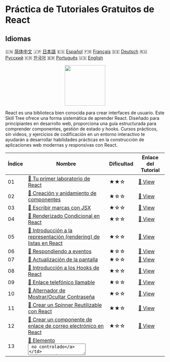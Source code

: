 # Práctica de Tutoriales Gratuitos de React

## Idiomas

🇨🇳 [简体中文](README_zh.md) 🇯🇵 [日本語](README_ja.md) 🇪🇸 [Español](README_es.md) 🇫🇷 [Français](README_fr.md) 🇩🇪 [Deutsch](README_de.md) 🇷🇺 [Русский](README_ru.md) 🇰🇷 [한국어](README_ko.md) 🇧🇷 [Português](README_pt.md) 🇺🇸 [English](README.md) 

<div align="center">
<img width="128px" src="https://file.labex.io/path/nUDMNpUKFvpT.png">
</div>

React es una biblioteca bien conocida para crear interfaces de usuario. Este Skill Tree ofrece una forma sistemática de aprender React. Diseñado para principiantes en desarrollo web, proporciona una guía estructurada para comprender componentes, gestión de estado y hooks. Cursos prácticos, sin videos, y ejercicios de codificación en un entorno interactivo te ayudarán a desarrollar habilidades prácticas en la construcción de aplicaciones web modernas y responsivas con React.

|   Índice | Nombre                                                                                                                                              | Dificultad   | Enlace del Tutorial                                                                             |
|----------|-----------------------------------------------------------------------------------------------------------------------------------------------------|--------------|-------------------------------------------------------------------------------------------------|
|       01 | [📖 Tu primer laboratorio de React](https://labex.io/es/tutorials/react-your-first-react-lab-92968)                                                 | ★★☆          | [🔗 View](https://labex.io/es/tutorials/react-your-first-react-lab-92968)                       |
|       02 | [📖 Creación y anidamiento de componentes](https://labex.io/es/tutorials/react-creating-and-nesting-components-100371)                              | ★☆☆          | [🔗 View](https://labex.io/es/tutorials/react-creating-and-nesting-components-100371)           |
|       03 | [📖 Escribir marcas con JSX](https://labex.io/es/tutorials/react-writing-markup-with-jsx-100376)                                                    | ★☆☆          | [🔗 View](https://labex.io/es/tutorials/react-writing-markup-with-jsx-100376)                   |
|       04 | [📖 Renderizado Condicional en React](https://labex.io/es/tutorials/react-conditional-rendering-in-react-100370)                                    | ★☆☆          | [🔗 View](https://labex.io/es/tutorials/react-conditional-rendering-in-react-100370)            |
|       05 | [📖 Introducción a la representación (rendering) de listas en React](https://labex.io/es/tutorials/react-rendering-react-lists-introduction-100372) | ★☆☆          | [🔗 View](https://labex.io/es/tutorials/react-rendering-react-lists-introduction-100372)        |
|       06 | [📖 Respondiendo a eventos](https://labex.io/es/tutorials/react-responding-to-events-100373)                                                        | ★☆☆          | [🔗 View](https://labex.io/es/tutorials/react-responding-to-events-100373)                      |
|       07 | [📖 Actualización de la pantalla](https://labex.io/es/tutorials/react-updating-the-screen-100374)                                                   | ★☆☆          | [🔗 View](https://labex.io/es/tutorials/react-updating-the-screen-100374)                       |
|       08 | [📖 Introducción a los Hooks de React](https://labex.io/es/tutorials/react-react-hooks-introduction-100375)                                         | ★☆☆          | [🔗 View](https://labex.io/es/tutorials/react-react-hooks-introduction-100375)                  |
|       09 | [📖 Enlace telefónico llamable](https://labex.io/es/tutorials/react-callable-telephone-link-38342)                                                  | ★☆☆          | [🔗 View](https://labex.io/es/tutorials/react-callable-telephone-link-38342)                    |
|       10 | [📖 Alternador de Mostrar/Ocultar Contraseña](https://labex.io/es/tutorials/react-show-hide-password-toggle-38358)                                  | ★☆☆          | [🔗 View](https://labex.io/es/tutorials/react-show-hide-password-toggle-38358)                  |
|       11 | [📖 Crear un Spinner Reutilizable con React](https://labex.io/es/tutorials/react-create-reusable-react-spinner-38353)                               | ★★☆          | [🔗 View](https://labex.io/es/tutorials/react-create-reusable-react-spinner-38353)              |
|       12 | [📖 Crear un componente de enlace de correo electrónico en React](https://labex.io/es/tutorials/react-create-react-email-link-component-38354)      | ★☆☆          | [🔗 View](https://labex.io/es/tutorials/react-create-react-email-link-component-38354)          |
|       13 | [📖 Elemento <textarea> no controlado](https://labex.io/es/tutorials/react-uncontrolled-textarea-element-38365)                                     | ★☆☆          | [🔗 View](https://labex.io/es/tutorials/react-uncontrolled-textarea-element-38365)              |
|       14 | [📖 Campo de entrada no controlado](https://labex.io/es/tutorials/react-uncontrolled-input-field-38369)                                             | ★☆☆          | [🔗 View](https://labex.io/es/tutorials/react-uncontrolled-input-field-38369)                   |
|       15 | [📖 Entrada de rango no controlada](https://labex.io/es/tutorials/react-uncontrolled-range-input-38361)                                             | ★☆☆          | [🔗 View](https://labex.io/es/tutorials/react-uncontrolled-range-input-38361)                   |
|       16 | [📖 Componente de lista dinámica en React](https://labex.io/es/tutorials/react-dynamic-react-list-component-38347)                                  | ★☆☆          | [🔗 View](https://labex.io/es/tutorials/react-dynamic-react-list-component-38347)               |
|       17 | [📖 Tabla dinámica de React con datos primitivos](https://labex.io/es/tutorials/react-dynamic-react-table-with-primitive-data-38348)                | ★☆☆          | [🔗 View](https://labex.io/es/tutorials/react-dynamic-react-table-with-primitive-data-38348)    |
|       18 | [📖 Vista de tabla de objetos](https://labex.io/es/tutorials/react-object-table-view-38355)                                                         | ★☆☆          | [🔗 View](https://labex.io/es/tutorials/react-object-table-view-38355)                          |
|       19 | [📖 Elemento <select> no controlado](https://labex.io/es/tutorials/react-uncontrolled-select-element-38360)                                         | ★☆☆          | [🔗 View](https://labex.io/es/tutorials/react-uncontrolled-select-element-38360)                |
|       20 | [📖 Enlace de texto automático](https://labex.io/es/tutorials/react-automatic-text-linking-38341)                                                   | ★☆☆          | [🔗 View](https://labex.io/es/tutorials/react-automatic-text-linking-38341)                     |
|       21 | [📖 React useComponentDidMount Hook](https://labex.io/es/tutorials/react-react-usecomponentdidmount-hook-38374)                                     | ★☆☆          | [🔗 View](https://labex.io/es/tutorials/react-react-usecomponentdidmount-hook-38374)            |
|       22 | [📖 React useComponentWillUnmount Hook](https://labex.io/es/tutorials/react-react-usecomponentwillunmount-hook-38376)                               | ★☆☆          | [🔗 View](https://labex.io/es/tutorials/react-react-usecomponentwillunmount-hook-38376)         |
|       23 | [📖 React useIsomporphicEffect Hook](https://labex.io/es/tutorials/react-react-useisomporphiceffect-hook-38391)                                     | ★☆☆          | [🔗 View](https://labex.io/es/tutorials/react-react-useisomporphiceffect-hook-38391)            |
|       24 | [📖 React useOnGlobalEvent Hook](https://labex.io/es/tutorials/react-react-useonglobalevent-hook-38399)                                             | ★☆☆          | [🔗 View](https://labex.io/es/tutorials/react-react-useonglobalevent-hook-38399)                |
|       25 | [📖 Hook useOnWindowResize de React](https://labex.io/es/tutorials/react-react-useonwindowresize-hook-38400)                                        | ★☆☆          | [🔗 View](https://labex.io/es/tutorials/react-react-useonwindowresize-hook-38400)               |
|       26 | [📖 Hook useUnload de React](https://labex.io/es/tutorials/react-react-useunload-hook-38414)                                                        | ★☆☆          | [🔗 View](https://labex.io/es/tutorials/react-react-useunload-hook-38414)                       |
|       27 | [📖 Hook useOnWindowScroll de React](https://labex.io/es/tutorials/react-react-useonwindowscroll-hook-38401)                                        | ★☆☆          | [🔗 View](https://labex.io/es/tutorials/react-react-useonwindowscroll-hook-38401)               |
|       28 | [📖 Creación de un componente de carrusel con React](https://labex.io/es/tutorials/react-react-carousel-component-creation-38343)                   | ★☆☆          | [🔗 View](https://labex.io/es/tutorials/react-react-carousel-component-creation-38343)          |
|       29 | [📖 Hook useEventListener de React](https://labex.io/es/tutorials/react-react-useeventlistener-hook-38383)                                          | ★☆☆          | [🔗 View](https://labex.io/es/tutorials/react-react-useeventlistener-hook-38383)                |
|       30 | [📖 React useFetch Hook](https://labex.io/es/tutorials/react-react-usefetch-hook-38384)                                                             | ★☆☆          | [🔗 View](https://labex.io/es/tutorials/react-react-usefetch-hook-38384)                        |
|       31 | [📖 Hook useInterval de React](https://labex.io/es/tutorials/react-react-useinterval-hook-38390)                                                    | ★☆☆          | [🔗 View](https://labex.io/es/tutorials/react-react-useinterval-hook-38390)                     |
|       32 | [📖 React useMediaQuery Hook](https://labex.io/es/tutorials/react-react-usemediaquery-hook-38395)                                                   | ★☆☆          | [🔗 View](https://labex.io/es/tutorials/react-react-usemediaquery-hook-38395)                   |
|       33 | [📖 React usePortal Hook](https://labex.io/es/tutorials/react-react-useportal-hook-38403)                                                           | ★☆☆          | [🔗 View](https://labex.io/es/tutorials/react-react-useportal-hook-38403)                       |
|       34 | [📖 Hook useScript de React](https://labex.io/es/tutorials/react-react-usescript-hook-38406)                                                        | ★☆☆          | [🔗 View](https://labex.io/es/tutorials/react-react-usescript-hook-38406)                       |
|       35 | [📖 Hook useTimeout de React](https://labex.io/es/tutorials/react-react-usetimeout-hook-38411)                                                      | ★☆☆          | [🔗 View](https://labex.io/es/tutorials/react-react-usetimeout-hook-38411)                      |
|       36 | [📖 Hook useWindowSize de React](https://labex.io/es/tutorials/react-react-usewindowsize-hook-38416)                                                | ★☆☆          | [🔗 View](https://labex.io/es/tutorials/react-react-usewindowsize-hook-38416)                   |
|       37 | [📖 Hook useClickInside de React](https://labex.io/es/tutorials/react-react-useclickinside-hook-38372)                                              | ★☆☆          | [🔗 View](https://labex.io/es/tutorials/react-react-useclickinside-hook-38372)                  |
|       38 | [📖 React useClickOutside Hook](https://labex.io/es/tutorials/react-react-useclickoutside-hook-38373)                                               | ★☆☆          | [🔗 View](https://labex.io/es/tutorials/react-react-useclickoutside-hook-38373)                 |
|       39 | [📖 Campo de entrada controlado](https://labex.io/es/tutorials/react-controlled-input-field-38345)                                                  | ★☆☆          | [🔗 View](https://labex.io/es/tutorials/react-controlled-input-field-38345)                     |
|       40 | [📖 Carga diferida de imágenes en React](https://labex.io/es/tutorials/react-lazy-loading-images-in-react-38350)                                    | ★☆☆          | [🔗 View](https://labex.io/es/tutorials/react-lazy-loading-images-in-react-38350)               |
|       41 | [📖 Área de texto con límite de caracteres](https://labex.io/es/tutorials/react-textarea-with-character-limit-38351)                                | ★☆☆          | [🔗 View](https://labex.io/es/tutorials/react-textarea-with-character-limit-38351)              |
|       42 | [📖 Área de texto con límite de palabras](https://labex.io/es/tutorials/react-textarea-with-word-limit-38352)                                       | ★☆☆          | [🔗 View](https://labex.io/es/tutorials/react-textarea-with-word-limit-38352)                   |
|       43 | [📖 Crear un componente Modal reusable en React](https://labex.io/es/tutorials/react-creating-reusable-modal-component-in-react-38356)              | ★☆☆          | [🔗 View](https://labex.io/es/tutorials/react-creating-reusable-modal-component-in-react-38356) |
|       44 | [📖 Hook useAsync de React](https://labex.io/es/tutorials/react-react-useasync-hook-38370)                                                          | ★☆☆          | [🔗 View](https://labex.io/es/tutorials/react-react-useasync-hook-38370)                        |
|       45 | [📖 React useComponentDidUpdate Hook](https://labex.io/es/tutorials/react-react-usecomponentdidupdate-hook-38375)                                   | ★☆☆          | [🔗 View](https://labex.io/es/tutorials/react-react-usecomponentdidupdate-hook-38375)           |
|       46 | [📖 React useCopyToClipboard Hook](https://labex.io/es/tutorials/react-react-usecopytoclipboard-hook-38377)                                         | ★☆☆          | [🔗 View](https://labex.io/es/tutorials/react-react-usecopytoclipboard-hook-38377)              |
|       47 | [📖 Hook useDebounce de React](https://labex.io/es/tutorials/react-react-usedebounce-hook-38378)                                                    | ★☆☆          | [🔗 View](https://labex.io/es/tutorials/react-react-usedebounce-hook-38378)                     |
|       48 | [📖 Hook useDefault de React](https://labex.io/es/tutorials/react-react-usedefault-hook-38379)                                                      | ★☆☆          | [🔗 View](https://labex.io/es/tutorials/react-react-usedefault-hook-38379)                      |
|       49 | [📖 Hook useEffectOnce de React](https://labex.io/es/tutorials/react-react-useeffectonce-hook-38381)                                                | ★☆☆          | [🔗 View](https://labex.io/es/tutorials/react-react-useeffectonce-hook-38381)                   |
|       50 | [📖 Hook useError de React](https://labex.io/es/tutorials/react-react-useerror-hook-38382)                                                          | ★☆☆          | [🔗 View](https://labex.io/es/tutorials/react-react-useerror-hook-38382)                        |
|       51 | [📖 React useForm Hook](https://labex.io/es/tutorials/react-react-useform-hook-38385)                                                               | ★☆☆          | [🔗 View](https://labex.io/es/tutorials/react-react-useform-hook-38385)                         |
|       52 | [📖 React useGetSet Hook](https://labex.io/es/tutorials/react-react-usegetset-hook-38386)                                                           | ★☆☆          | [🔗 View](https://labex.io/es/tutorials/react-react-usegetset-hook-38386)                       |
|       53 | [📖 Hook useHash de React](https://labex.io/es/tutorials/react-react-usehash-hook-38387)                                                            | ★☆☆          | [🔗 View](https://labex.io/es/tutorials/react-react-usehash-hook-38387)                         |
|       54 | [📖 React useLocalStorage Hook](https://labex.io/es/tutorials/react-react-uselocalstorage-hook-38393)                                               | ★☆☆          | [🔗 View](https://labex.io/es/tutorials/react-react-uselocalstorage-hook-38393)                 |
|       55 | [📖 Hook useMergeState de React](https://labex.io/es/tutorials/react-react-usemergestate-hook-38396)                                                | ★☆☆          | [🔗 View](https://labex.io/es/tutorials/react-react-usemergestate-hook-38396)                   |
|       56 | [📖 Hook usePersistedState de React](https://labex.io/es/tutorials/react-react-usepersistedstate-hook-38402)                                        | ★☆☆          | [🔗 View](https://labex.io/es/tutorials/react-react-usepersistedstate-hook-38402)               |
|       57 | [📖 Hook usePrevious de React](https://labex.io/es/tutorials/react-react-useprevious-hook-38404)                                                    | ★☆☆          | [🔗 View](https://labex.io/es/tutorials/react-react-useprevious-hook-38404)                     |
|       58 | [📖 React useRequestAnimationFrame Hook](https://labex.io/es/tutorials/react-react-userequestanimationframe-hook-38405)                             | ★☆☆          | [🔗 View](https://labex.io/es/tutorials/react-react-userequestanimationframe-hook-38405)        |
|       59 | [📖 React useSearchParam Hook](https://labex.io/es/tutorials/react-react-usesearchparam-hook-38407)                                                 | ★☆☆          | [🔗 View](https://labex.io/es/tutorials/react-react-usesearchparam-hook-38407)                  |
|       60 | [📖 Hook useSessionStorage de React](https://labex.io/es/tutorials/react-react-usesessionstorage-hook-38408)                                        | ★☆☆          | [🔗 View](https://labex.io/es/tutorials/react-react-usesessionstorage-hook-38408)               |
|       61 | [📖 React useTitle Hook](https://labex.io/es/tutorials/react-react-usetitle-hook-38412)                                                             | ★☆☆          | [🔗 View](https://labex.io/es/tutorials/react-react-usetitle-hook-38412)                        |
|       62 | [📖 React useUpdate Hook](https://labex.io/es/tutorials/react-react-useupdate-hook-38415)                                                           | ★☆☆          | [🔗 View](https://labex.io/es/tutorials/react-react-useupdate-hook-38415)                       |
|       63 | [📖 Área de arrastrar y soltar de archivos](https://labex.io/es/tutorials/react-file-drag-and-drop-area-38349)                                      | ★☆☆          | [🔗 View](https://labex.io/es/tutorials/react-file-drag-and-drop-area-38349)                    |
|       64 | [📖 Hook useHover de React](https://labex.io/es/tutorials/react-react-usehover-hook-38388)                                                          | ★☆☆          | [🔗 View](https://labex.io/es/tutorials/react-react-usehover-hook-38388)                        |
|       65 | [📖 Hook useKeyPress de React](https://labex.io/es/tutorials/react-react-usekeypress-hook-38392)                                                    | ★☆☆          | [🔗 View](https://labex.io/es/tutorials/react-react-usekeypress-hook-38392)                     |
|       66 | [📖 Construyendo un acordeón desplegable en React](https://labex.io/es/tutorials/react-building-collapsible-react-accordion-38339)                  | ★☆☆          | [🔗 View](https://labex.io/es/tutorials/react-building-collapsible-react-accordion-38339)       |
|       67 | [📖 Crear una alerta React cerrable](https://labex.io/es/tutorials/react-create-closable-react-alert-38340)                                         | ★☆☆          | [🔗 View](https://labex.io/es/tutorials/react-create-closable-react-alert-38340)                |
|       68 | [📖 Crear componentes React collapsibles](https://labex.io/es/tutorials/react-create-collapsible-react-components-38344)                            | ★☆☆          | [🔗 View](https://labex.io/es/tutorials/react-create-collapsible-react-components-38344)        |
|       69 | [📖 Componente de temporizador 倒计时器 de React](https://labex.io/es/tutorials/react-react-countdown-timer-component-38346)                        | ★☆☆          | [🔗 View](https://labex.io/es/tutorials/react-react-countdown-timer-component-38346)            |
|       70 | [📖 Crear un componente de puntuación de estrellas en React](https://labex.io/es/tutorials/react-create-star-rating-component-in-react-38362)       | ★☆☆          | [🔗 View](https://labex.io/es/tutorials/react-create-star-rating-component-in-react-38362)      |
|       71 | [📖 Componente de conmutación (Toggle) reutilizable en React](https://labex.io/es/tutorials/react-reusable-react-toggle-component-38366)            | ★☆☆          | [🔗 View](https://labex.io/es/tutorials/react-reusable-react-toggle-component-38366)            |
|       72 | [📖 Crear información emergente personalizable en React](https://labex.io/es/tutorials/react-creating-customizable-react-tooltips-38367)            | ★☆☆          | [🔗 View](https://labex.io/es/tutorials/react-creating-customizable-react-tooltips-38367)       |
|       73 | [📖 React useNavigatorOnLine Hook](https://labex.io/es/tutorials/react-react-usenavigatoronline-hook-38398)                                         | ★☆☆          | [🔗 View](https://labex.io/es/tutorials/react-react-usenavigatoronline-hook-38398)              |
|       74 | [📖 React useToggler Hook](https://labex.io/es/tutorials/react-react-usetoggler-hook-38413)                                                         | ★☆☆          | [🔗 View](https://labex.io/es/tutorials/react-react-usetoggler-hook-38413)                      |
|       75 | [📖 Casilla de verificación con estado y selección múltiple](https://labex.io/es/tutorials/react-stateful-checkbox-with-multiple-selection-38357)   | ★☆☆          | [🔗 View](https://labex.io/es/tutorials/react-stateful-checkbox-with-multiple-selection-38357)  |
|       76 | [📖 Botón con Efecto de Onda (Ripple Effect)](https://labex.io/es/tutorials/react-button-with-ripple-effect-38359)                                  | ★☆☆          | [🔗 View](https://labex.io/es/tutorials/react-button-with-ripple-effect-38359)                  |
|       77 | [📖 React useBodyScrollLock Hook](https://labex.io/es/tutorials/react-react-usebodyscrolllock-hook-38371)                                           | ★☆☆          | [🔗 View](https://labex.io/es/tutorials/react-react-usebodyscrolllock-hook-38371)               |
|       78 | [📖 Hook useMutationObserver de React](https://labex.io/es/tutorials/react-react-usemutationobserver-hook-38397)                                    | ★☆☆          | [🔗 View](https://labex.io/es/tutorials/react-react-usemutationobserver-hook-38397)             |
|       79 | [📖 Hook useDelayedState de React](https://labex.io/es/tutorials/react-react-usedelayedstate-hook-38380)                                            | ★☆☆          | [🔗 View](https://labex.io/es/tutorials/react-react-usedelayedstate-hook-38380)                 |
|       80 | [📖 Construyendo un componente de pestañas reutilizable en React](https://labex.io/es/tutorials/react-building-reusable-react-tabs-component-38363) | ★☆☆          | [🔗 View](https://labex.io/es/tutorials/react-building-reusable-react-tabs-component-38363)     |
|       81 | [📖 Vista de árbol de objetos expandible](https://labex.io/es/tutorials/react-expandable-object-tree-view-38368)                                    | ★☆☆          | [🔗 View](https://labex.io/es/tutorials/react-expandable-object-tree-view-38368)                |
|       82 | [📖 Hook useIntersectionObserver de React](https://labex.io/es/tutorials/react-react-useintersectionobserver-hook-38389)                            | ★☆☆          | [🔗 View](https://labex.io/es/tutorials/react-react-useintersectionobserver-hook-38389)         |
|       83 | [📖 Hook useMap de React](https://labex.io/es/tutorials/react-react-usemap-hook-38394)                                                              | ★☆☆          | [🔗 View](https://labex.io/es/tutorials/react-react-usemap-hook-38394)                          |
|       84 | [📖 React useSet Hook](https://labex.io/es/tutorials/react-react-useset-hook-38409)                                                                 | ★☆☆          | [🔗 View](https://labex.io/es/tutorials/react-react-useset-hook-38409)                          |
|       85 | [📖 Hook useSSR de React](https://labex.io/es/tutorials/react-react-usessr-hook-38410)                                                              | ★☆☆          | [🔗 View](https://labex.io/es/tutorials/react-react-usessr-hook-38410)                          |

## Más

- 🔗 [React Aprende más sobre](https://labex.io/es/skilltrees/react)
- 🔗 [Awesome Cursos de Programación](https://github.com/labex-labs/awesome-programming-courses)
- 🔗 [Awesome Proyectos de Programación](https://github.com/labex-labs/awesome-programming-projects)

